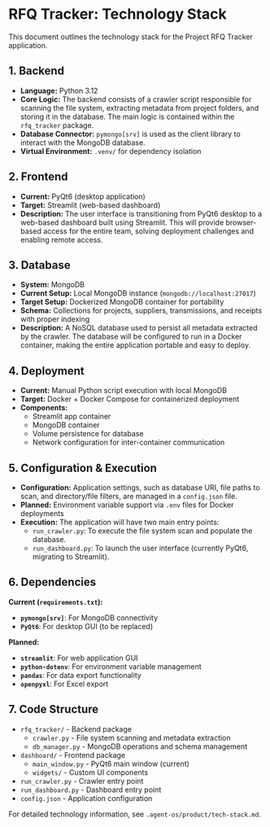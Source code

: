 # RFQ Tracker: Technology Stack

This document outlines the technology stack for the Project RFQ Tracker application.

## 1. Backend

- **Language:** Python 3.12
- **Core Logic:** The backend consists of a crawler script responsible for scanning the file system, extracting metadata from project folders, and storing it in the database. The main logic is contained within the `rfq_tracker` package.
- **Database Connector:** `pymongo[srv]` is used as the client library to interact with the MongoDB database.
- **Virtual Environment:** `.venv/` for dependency isolation

## 2. Frontend

- **Current:** PyQt6 (desktop application)
- **Target:** Streamlit (web-based dashboard)
- **Description:** The user interface is transitioning from PyQt6 desktop to a web-based dashboard built using Streamlit. This will provide browser-based access for the entire team, solving deployment challenges and enabling remote access.

## 3. Database

- **System:** MongoDB
- **Current Setup:** Local MongoDB instance (`mongodb://localhost:27017`)
- **Target Setup:** Dockerized MongoDB container for portability
- **Schema:** Collections for projects, suppliers, transmissions, and receipts with proper indexing
- **Description:** A NoSQL database used to persist all metadata extracted by the crawler. The database will be configured to run in a Docker container, making the entire application portable and easy to deploy.

## 4. Deployment

- **Current:** Manual Python script execution with local MongoDB
- **Target:** Docker + Docker Compose for containerized deployment
- **Components:**
  - Streamlit app container
  - MongoDB container
  - Volume persistence for database
  - Network configuration for inter-container communication

## 5. Configuration & Execution

- **Configuration:** Application settings, such as database URI, file paths to scan, and directory/file filters, are managed in a `config.json` file.
- **Planned:** Environment variable support via `.env` files for Docker deployments
- **Execution:** The application will have two main entry points:
    - `run_crawler.py`: To execute the file system scan and populate the database.
    - `run_dashboard.py`: To launch the user interface (currently PyQt6, migrating to Streamlit).

## 6. Dependencies

**Current (`requirements.txt`):**
- **`pymongo[srv]`**: For MongoDB connectivity
- **`PyQt6`**: For desktop GUI (to be replaced)

**Planned:**
- **`streamlit`**: For web application GUI
- **`python-dotenv`**: For environment variable management
- **`pandas`**: For data export functionality
- **`openpyxl`**: For Excel export

## 7. Code Structure

- `rfq_tracker/` - Backend package
  - `crawler.py` - File system scanning and metadata extraction
  - `db_manager.py` - MongoDB operations and schema management
- `dashboard/` - Frontend package
  - `main_window.py` - PyQt6 main window (current)
  - `widgets/` - Custom UI components
- `run_crawler.py` - Crawler entry point
- `run_dashboard.py` - Dashboard entry point
- `config.json` - Application configuration

For detailed technology information, see `.agent-os/product/tech-stack.md`.